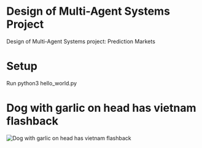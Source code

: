 # Design of Multi-Agent Systems Project
Design of Multi-Agent Systems project: Prediction Markets

# Setup
Run python3 hello_world.py

# Dog with garlic on head has vietnam flashback
![Dog with garlic on head has vietnam flashback](https://i.imgur.com/eKTqxXR.png)
